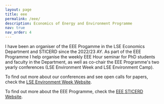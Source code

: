 ```yaml
---
layout: page
title: eee
permalink: /eee/
description: Economics of Energy and Environment Programme
nav: true
nav_order: 4
---
```


I have been an organiser of the EEE Progamme in the LSE Economics Department and STICERD since the 2022/23 AY. As part of the EEE Programme I help organise the weekly EEE Hour seminar for PhD students and faculty in the Department, as well as co-chair the EEE Programme's two yearly conferences (LSE Environment Week and LSE Environment Camp).

To find out more about our conferences and see open calls for papers, check the [LSE Environment Week Website](https://www.lse-environment-week.com/).

To find out more about the EEE Programme, check the [EEE STICERD Website](https://sticerd.lse.ac.uk/_new/our-work/economics-of-environment-and-energy/).
